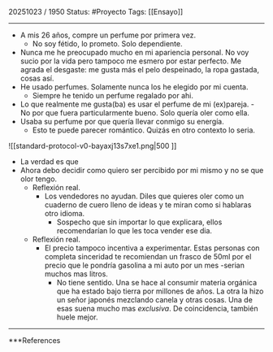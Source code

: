 20251023 / 1950
Status: #Proyecto 
Tags: [[Ensayo]]

------
- A mis 26 años, compre un perfume por primera vez. 
	- No soy fétido, lo prometo. Solo dependiente. 
- Nunca me he preocupado mucho en mi apariencia personal. No voy sucio por la vida pero tampoco me esmero por estar perfecto. Me agrada el desgaste: me gusta más el pelo despeinado, la ropa gastada, cosas así.
- He usado perfumes. Solamente nunca los he elegido por mi cuenta. 
	- Siempre he tenido un perfume regalado por ahi. 
- Lo que realmente me gusta(ba) es usar el perfume de mi (ex)pareja. 
		- No por que fuera particularmente bueno. Solo quería oler como ella. 
- Usaba su perfume por que quería llevar conmigo su energía. 
	- Esto te puede parecer romántico. Quizás en otro contexto lo seria. 

![[standard-protocol-v0-bayaxj13s7xe1.png|500 ]]

- La verdad es que 
- Ahora debo decidir como quiero ser percibido por mi mismo y no se que olor tengo.
	- Reflexión real. 
		- Los vendedores no ayudan. Diles que quieres oler como un cuaderno de cuero lleno de ideas y te miran como si hablaras otro idioma. 
			- Sospecho que sin importar lo que explicara,  ellos recomendarían lo que les toca vender ese dia. 
	- Reflexión real. 
		- El precio tampoco incentiva a experimentar. Estas personas con completa sinceridad te recomiendan un frasco de 50ml por el precio que le pondría gasolina a mi auto por un mes -serian muchos mas litros. 
			- No tiene sentido. Una se hace al consumir materia orgánica que ha estado bajo tierra por millones de años. La otra la hizo un señor japonés mezclando canela y otras cosas. Una de esas suena mucho mas *exclusiva*. De coincidencia, también huele mejor. 


---
 ***References 

